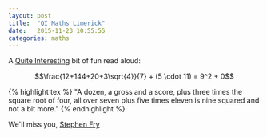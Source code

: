 ```yaml
---
layout: post
title:  "QI Maths Limerick"
date:   2015-11-23 10:55:55
categories: maths
---
```


A [Quite Interesting](http://www.bbc.co.uk/programmes/b06q53rz) bit of fun read aloud:

$$\frac{12+144+20+3\sqrt{4}}{7} + (5 \cdot 11) = 9^2 + 0$$

{% highlight tex %}
"A dozen, a gross and a score, 
plus three times the square root of four,
all over seven plus five times eleven
is nine squared and not a bit more."
{% endhighlight %}

We'll miss you, [Stephen Fry](http://www.bbc.com/news/entertainment-arts-34528586)